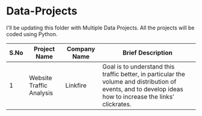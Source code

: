 # Data-Projects

I'll be updating this folder with Multiple Data Projects. All the projects will be coded using Python.

| S.No  | Project Name | Company Name | Brief Description |
| ------------- | ------------- | ------------- | ------------- |
| 1  | Website Traffic Analysis | Linkfire | Goal is to understand this traffic better, in particular the volume and distribution of events, and to develop ideas how to increase the links' clickrates. |
